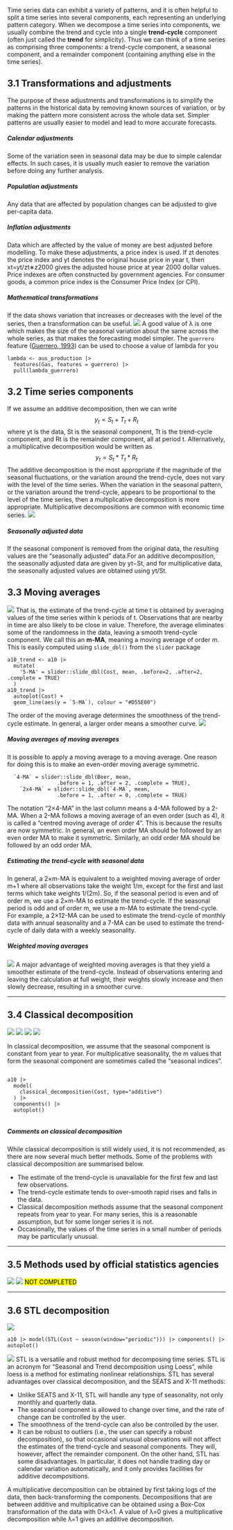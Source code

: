 Time series data can exhibit a variety of patterns, and it is often helpful to split a time series into several components, each representing an underlying pattern category.
When we decompose a time series into components, we usually combine the trend and cycle into a single **trend-cycle** component (often just called the **trend** for simplicity). Thus we can think of a time series as comprising three components: a trend-cycle component, a seasonal component, and a remainder component (containing anything else in the time series).

## 3.1 Transformations and adjustments
The purpose of these adjustments and transformations is to simplify the patterns in the historical data by removing known sources of variation, or by making the pattern more consistent across the whole data set. Simpler patterns are usually easier to model and lead to more accurate forecasts.
##### Calendar adjustments
Some of the variation seen in seasonal data may be due to simple calendar effects. In such cases, it is usually much easier to remove the variation before doing any further analysis.
##### Population adjustments
Any data that are affected by population changes can be adjusted to give per-capita data.
##### Inflation adjustments
Data which are affected by the value of money are best adjusted before modelling.
To make these adjustments, a price index is used. If zt denotes the price index and yt denotes the original house price in year t, then xt=yt/zt∗z2000 gives the adjusted house price at year 2000 dollar values. Price indexes are often constructed by government agencies. For consumer goods, a common price index is the Consumer Price Index (or CPI).

##### Mathematical transformations
If the data shows variation that increases or decreases with the level of the series, then a transformation can be useful.
![](https://i.imgur.com/EvN9gmC.png)
A good value of λ is one which makes the size of the seasonal variation about the same across the whole series, as that makes the forecasting model simpler.
The `guerrero` feature ([Guerrero, 1993](https://otexts.com/fpp3/transformations.html#ref-Guerrero93)) can be used to choose a value of lambda for you
```
lambda <- aus_production |>
  features(Gas, features = guerrero) |>
  pull(lambda_guerrero)
```

## 3.2 Time series components
If we assume an additive decomposition, then we can write $$y_t=S_t+T_t+R_t$$
where yt is the data, St is the seasonal component, Tt is the trend-cycle component, and Rt is the remainder component, all at period t. Alternatively, a multiplicative decomposition would be written as
$$y_t=S_t*T_t*R_t$$
The additive decomposition is the most appropriate if the magnitude of the seasonal fluctuations, or the variation around the trend-cycle, does not vary with the level of the time series. When the variation in the seasonal pattern, or the variation around the trend-cycle, appears to be proportional to the level of the time series, then a multiplicative decomposition is more appropriate. Multiplicative decompositions are common with economic time series.
![](https://i.imgur.com/66rKmio.png)

##### Seasonally adjusted data
If the seasonal component is removed from the original data, the resulting values are the “seasonally adjusted” data.For an additive decomposition, the seasonally adjusted data are given by yt−St, and for multiplicative data, the seasonally adjusted values are obtained using yt/St.

## 3.3 Moving averages
![](https://i.imgur.com/GmHajAC.png)
That is, the estimate of the trend-cycle at time t is obtained by averaging values of the time series within k periods of t. Observations that are nearby in time are also likely to be close in value. Therefore, the average eliminates some of the randomness in the data, leaving a smooth trend-cycle component. We call this an **m-MA**, meaning a moving average of order m.
This is easily computed using `slide_dbl()` from the `slider` package
```
a10_trend <- a10 |>
  mutate(
    '5-MA' = slider::slide_dbl(Cost, mean, .before=2, .after=2, .complete = TRUE)
  )
a10_trend |> 
  autoplot(Cost) +
  geom_line(aes(y = `5-MA`), colour = "#D55E00") 
```
The order of the moving average determines the smoothness of the trend-cycle estimate. In general, a larger order means a smoother curve.
![](https://i.imgur.com/2dPO3UD.png)

##### Moving averages of moving averages
It is possible to apply a moving average to a moving average. One reason for doing this is to make an even-order moving average symmetric.
```
  `4-MA` = slider::slide_dbl(Beer, mean,
                .before = 1, .after = 2, .complete = TRUE),
    `2x4-MA` = slider::slide_dbl(`4-MA`, mean,
                .before = 1, .after = 0, .complete = TRUE)
```
The notation “2×4-MA” in the last column means a 4-MA followed by a 2-MA.
When a 2-MA follows a moving average of an even order (such as 4), it is called a “centred moving average of order 4”. This is because the results are now symmetric.
In general, an even order MA should be followed by an even order MA to make it symmetric. Similarly, an odd order MA should be followed by an odd order MA.
##### Estimating the trend-cycle with seasonal data
In general, a 2×m-MA is equivalent to a weighted moving average of order m+1 where all observations take the weight 1/m, except for the first and last terms which take weights 1/(2m). So, if the seasonal period is even and of order m, we use a 2×m-MA to estimate the trend-cycle. If the seasonal period is odd and of order m, we use a m-MA to estimate the trend-cycle. For example, a 2×12-MA can be used to estimate the trend-cycle of monthly data with annual seasonality and a 7-MA can be used to estimate the trend-cycle of daily data with a weekly seasonality.
##### Weighted moving averages
![](https://i.imgur.com/Eb7Bb2L.png)
A major advantage of weighted moving averages is that they yield a smoother estimate of the trend-cycle. Instead of observations entering and leaving the calculation at full weight, their weights slowly increase and then slowly decrease, resulting in a smoother curve.

---
## 3.4 Classical decomposition
![](https://i.imgur.com/saGp7iV.png)
![](https://i.imgur.com/mGkzczo.png)
![](https://i.imgur.com/j4uB4Wo.png)
![](https://i.imgur.com/31Kcyy3.png)

In classical decomposition, we assume that the seasonal component is constant from year to year. For multiplicative seasonality, the m values that form the seasonal component are sometimes called the “seasonal indices”.
```

a10 |>
  model(
    classical_decomposition(Cost, type="additive")
  ) |>
  components() |>
  autoplot()


```
##### Comments on classical decomposition[](https://otexts.com/fpp3/classical-decomposition.html#comments-on-classical-decomposition)
While classical decomposition is still widely used, it is not recommended, as there are now several much better methods. Some of the problems with classical decomposition are summarised below.
- The estimate of the trend-cycle is unavailable for the first few and last few observations.
- The trend-cycle estimate tends to over-smooth rapid rises and falls in the data.
- Classical decomposition methods assume that the seasonal component repeats from year to year. For many series, this is a reasonable assumption, but for some longer series it is not.
- Occasionally, the values of the time series in a small number of periods may be particularly unusual.
---
## 3.5 Methods used by official statistics agencies
![](https://i.imgur.com/OM77m6s.png)
![](https://i.imgur.com/PiUAxBp.png)
<mark>NOT COMPLETED</mark>


---

## 3.6 STL decomposition
![](https://i.imgur.com/sxxBies.png)

```
a10 |> model(STL(Cost ~ season(window="periodic"))) |> components() |> autoplot()
```
![](https://i.imgur.com/8aMHrnt.png)
STL is a versatile and robust method for decomposing time series. STL is an acronym for “Seasonal and Trend decomposition using Loess”, while loess is a method for estimating nonlinear relationships.
STL has several advantages over classical decomposition, and the SEATS and X-11 methods:

- Unlike SEATS and X-11, STL will handle any type of seasonality, not only monthly and quarterly data.
- The seasonal component is allowed to change over time, and the rate of change can be controlled by the user.
- The smoothness of the trend-cycle can also be controlled by the user.
- It can be robust to outliers (i.e., the user can specify a robust decomposition), so that occasional unusual observations will not affect the estimates of the trend-cycle and seasonal components. They will, however, affect the remainder component.
On the other hand, STL has some disadvantages. In particular, it does not handle trading day or calendar variation automatically, and it only provides facilities for additive decompositions.

A multiplicative decomposition can be obtained by first taking logs of the data, then back-transforming the components. Decompositions that are between additive and multiplicative can be obtained using a Box-Cox transformation of the data with 0<λ<1. A value of λ=0 gives a multiplicative decomposition while λ=1 gives an additive decomposition.